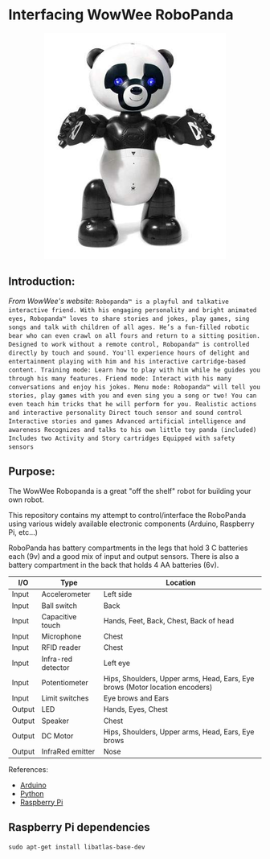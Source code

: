 # Interfacing WowWee RoboPanda

<center>
  <a href="http://www.wowwee.com/en/products/toys/robots/robotics/robocreatures/robopanda">
    <img src="RoboPanda.jpg" />
  </a>
</center>

## Introduction:

*From WowWee's website:*
    `Robopanda™ is a playful and talkative interactive friend.
    With his engaging personality and bright animated eyes, Robopanda™ loves to share stories and jokes, play games,
    sing songs and talk with children of all ages. He’s a fun-filled robotic bear who can even crawl on all fours
    and return to a sitting position.
    Designed to work without a remote control, Robopanda™ is controlled directly by touch and sound.
    You'll experience hours of delight and entertainment playing with him and his interactive cartridge-based content.
    Training mode: Learn how to play with him while he guides you through his many features.
    Friend mode: Interact with his many conversations and enjoy his jokes.
    Menu mode: Robopanda™ will tell you stories, play games with you and even sing you a song or two!
    You can even teach him tricks that he will perform for you.
    Realistic actions and interactive personality
    Direct touch sensor and sound control
    Interactive stories and games
    Advanced artificial intelligence and awareness
    Recognizes and talks to his own little toy panda (included)
    Includes two Activity and Story cartridges
    Equipped with safety sensors`

## Purpose:

The WowWee Robopanda is a great "off the shelf" robot for building your own robot.

This repository contains my attempt to control/interface the RoboPanda using various widely available electronic components (Arduino, Raspberry Pi, etc...)

RoboPanda has battery compartments in the legs that hold 3 C batteries each (9v) and a good mix of input and output sensors.  There is also a battery compartment in the back that holds 4 AA batteries (6v).

| I/O | Type | Location |
|-------|-----------------------|-----------|
| Input | Accelerometer         | Left side |
| Input | Ball switch           | Back |
| Input | Capacitive touch      | Hands, Feet, Back, Chest, Back of head |
| Input | Microphone            | Chest |
| Input | RFID reader           | Chest |
| Input | Infra-red detector    | Left eye |
| Input | Potentiometer         | Hips, Shoulders, Upper arms, Head, Ears, Eye brows (Motor location encoders) |
| Input | Limit switches        | Eye brows and Ears |
| Output | LED                  | Hands, Eyes, Chest |
| Output | Speaker              | Chest |
| Output | DC Motor             | Hips, Shoulders, Upper arms, Head, Ears, Eye brows |
| Output | InfraRed emitter     | Nose |


References:
<ul>
  <li>
    <a href="http://arduino.cc">Arduino</a>
  </li>
  <li>
    <a href="http://python.org/">Python</a>
  </li>
  <li>
    <a href="http://www.raspberrypi.org/">Raspberry Pi</a>
  </li>
</ul>

<!--
Resources:
<ul>
  <li>
    <a href="http://www.robocommunity.com/article/12977/RoboPanda-Disassembled---A-Look-Inside-This-Friendly-Robotic-Bear/?textpage=11">RoboPanda-Disassembled</a> - A Look Inside This Friendly Robotic Bear
  </li>
  <li>
    <a href="http://www.robocommunity.com/">RoboCommunity</a> - The Premier WowWee Robot Community
  </li>
<ul>
-->


## Raspberry Pi dependencies
`sudo apt-get install libatlas-base-dev`

